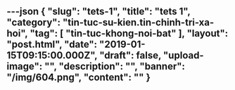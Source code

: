 ---json
{
    "slug": "tets-1",
    "title": "tets 1",
    "category": "tin-tuc-su-kien.tin-chinh-tri-xa-hoi",
    "tag": [
        "tin-tuc-khong-noi-bat"
    ],
    "layout": "post.html",
    "date": "2019-01-15T09:15:00.000Z",
    "draft": false,
    "upload-image": "",
    "description": "",
    "banner": "/img/604.png",
    "__content__": ""
}
---
